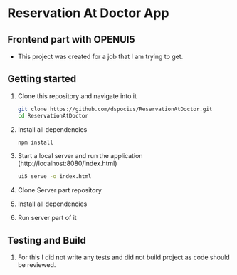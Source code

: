 # Reservation At Doctor App
## Frontend part with OPENUI5
- This project was created for a job that I am trying to get.

## Getting started
1. Clone this repository and navigate into it
    ```sh
    git clone https://github.com/dspocius/ReservationAtDoctor.git
    cd ReservationAtDoctor
    ```
1. Install all dependencies
    ```sh
    npm install
    ```

1. Start a local server and run the application (http://localhost:8080/index.html)
    ```sh
    ui5 serve -o index.html
    ```
1. Clone Server part repository
1. Install all dependencies
1. Run server part of it
## Testing and Build
1. For this I did not write any tests and did not build project as code should be reviewed.
